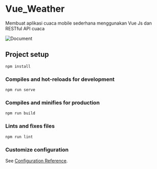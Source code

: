 # Vue_Weather

Membuat aplikasi cuaca mobile sederhana menggunakan Vue Js dan RESTful API cuaca

![Document](https://user-images.githubusercontent.com/55887819/75692527-acd08d80-5ce0-11ea-9063-1062ebbe0d83.png)

## Project setup
```
npm install
```

### Compiles and hot-reloads for development
```
npm run serve
```

### Compiles and minifies for production
```
npm run build
```

### Lints and fixes files
```
npm run lint
```

### Customize configuration
See [Configuration Reference](https://cli.vuejs.org/config/).
